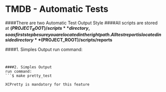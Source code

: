 TMDB - Automatic Tests
======================
####There are two Automatic Test Output Style
####All scripts are stored at **$(PROJECT_ROOT)/scripts** directory, so as first step be sure you are located in the right path. All test report is located inside directory **$(PROJECT_ROOT)/scripts/reports**

####1. Simples Output
run command:
```$ make test

 
####2. Simples Output
run command:
```$ make pretty_test

XCPretty is mandatory for this feature
